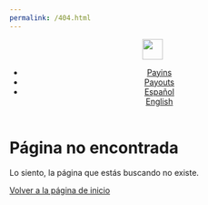 ```yaml
---
permalink: /404.html
---
```


<script>
    function onPageLoad() {
        loadIcons();
        const currentUrl = window.location.href;
        var pathName = window.location.pathname.substring(1);
        if(!currentUrl.includes("/en/") && !currentUrl.includes("/es/") && !currentUrl.includes("/pt/")) {
            var host = currentUrl.replace(pathName, "");
          	var spliPathName = pathName.split("/");
          	console.log(spliPathName[0]);
          	pathName = pathName.replace(spliPathName[0], "");
          	var newUrl = host+spliPathName[0]+"/en"+pathName;
          	console.log(currentUrl);
          	console.log(newUrl);
            window.location.href = newUrl;
        }
    }

    function loadIcons() {
        var head = document.head || document.getElementsByTagName('head')[0];

        var faviconLink1 = document.createElement('link');

        faviconLink1.rel = 'shortcut icon'; 
        faviconLink1.href = 'https://bamboopaymentsystems.com/wp-content/uploads/2021/10/cropped-favicon-32x32.png'; 

        head.appendChild(faviconLink1);
        
        var faviconLink2 = document.createElement('link');

        faviconLink2.rel = 'apple-touch-icon'; 
        faviconLink2.href = 'https://bamboopaymentsystems.com/wp-content/uploads/2021/10/cropped-favicon-32x32.png';
        faviconLink2.sizes = '180x180';

        head.appendChild(faviconLink2);
        
        var faviconLink3 = document.createElement('link');

        faviconLink3.rel = 'icon'; 
        faviconLink3.href = 'https://bamboopaymentsystems.com/wp-content/uploads/2021/10/cropped-favicon-32x32.png'; 

        head.appendChild(faviconLink3);
    }
    
    document.addEventListener("DOMContentLoaded", onPageLoad);
</script>
<header>
      
<nav class="js-navbar-scroll navbar navbar-expand navbar-dark flex-column flex-md-row td-navbar">
   <a class="navbar-brand" href="../../../../es/">
   <span class="navbar-logo"><img src="../../../../assets/BambooPayment.svg" style="height: 36px;"></span>
   </a>
   <div class="td-navbar-nav-scroll ml-md-auto" id="main_navbar">
      <ul class="navbar-nav mt-2 mt-lg-0">
         <li class="nav-item mr-4 mb-2 mb-lg-0">
            <a class="nav-link active" href="../../../../es/docs.html">
               <span class="active">Payins</span>
               <div class="content-bar-menu2"></div>
            </a>
         </li>
         <li class="nav-item mr-4 mb-2 mb-lg-0">
            <a class="nav-link" href="../../../../es/payouts.html">
               <span>Payouts</span>
               <div class="content-bar-menu2"></div>
            </a>
         </li>
         <li class="nav-item dropdown d-none d-lg-block">
            <a class="nav-link dropdown-toggle" href="#" id="navbarDropdown" role="button" data-toggle="dropdown" aria-haspopup="true" aria-expanded="false">
               <div class="content-bar-menu"></div>
               Español
            </a>
            <div class="dropdown-menu" aria-labelledby="navbarDropdownMenuLink">
               <a class="dropdown-item" href="../../../../en/docs/payment-methods/uruguay/uy-cards.html">English</a>
            </div>
         </li>
      </ul>
   </div>
</nav>
</header>

# Página no encontrada

Lo siento, la página que estás buscando no existe.

[Volver a la página de inicio](/)
